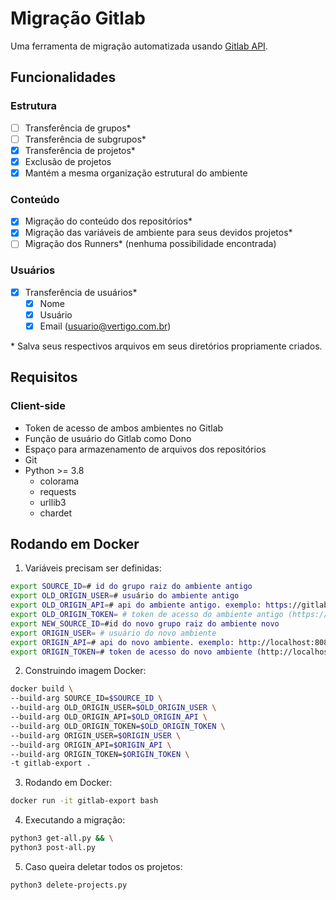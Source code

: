 # Migração Gitlab

Uma ferramenta de migração automatizada usando [Gitlab API](https://docs.gitlab.com/ee/api/).

## Funcionalidades

### Estrutura

- [ ] Transferência de grupos*
- [ ] Transferência de subgrupos*
- [x] Transferência de projetos*
- [x] Exclusão de projetos
- [x] Mantém a mesma organização estrutural do ambiente

### Conteúdo

- [x] Migração do conteúdo dos repositórios*
- [x] Migração das variáveis de ambiente para seus devidos projetos*
- [ ] Migração dos Runners* (nenhuma possibilidade encontrada)

### Usuários

- [x] Transferência de usuários*
  - [x] Nome
  - [x] Usuário
  - [x] Email (usuario@vertigo.com.br)

\* Salva seus respectivos arquivos em seus diretórios propriamente criados.

## Requisitos

### Client-side

- Token de acesso de ambos ambientes no Gitlab
- Função de usuário do Gitlab como Dono
- Espaço para armazenamento de arquivos dos repositórios
- Git
- Python >= 3.8
  - colorama
  - requests
  - urllib3
  - chardet

## Rodando em Docker

1. Variáveis precisam ser definidas:

```bash
export SOURCE_ID=# id do grupo raiz do ambiente antigo
export OLD_ORIGIN_USER=# usuário do ambiente antigo
export OLD_ORIGIN_API=# api do ambiente antigo. exemplo: https://gitlab.com/api/v4/
export OLD_ORIGIN_TOKEN= # token de acesso do ambiente antigo (https://gitlab.com/-/profile/personal_access_tokens)
export NEW_SOURCE_ID=#id do novo grupo raiz do ambiente novo
export ORIGIN_USER= # usuário do novo ambiente
export ORIGIN_API=# api do novo ambiente. exemplo: http://localhost:8080/api/v4/projects
export ORIGIN_TOKEN=# token de acesso do novo ambiente (http://localhost/-/profile/personal_access_tokens)
```

2. Construindo imagem Docker:

```bash
docker build \
--build-arg SOURCE_ID=$SOURCE_ID \
--build-arg OLD_ORIGIN_USER=$OLD_ORIGIN_USER \
--build-arg OLD_ORIGIN_API=$OLD_ORIGIN_API \
--build-arg OLD_ORIGIN_TOKEN=$OLD_ORIGIN_TOKEN \ 
--build-arg ORIGIN_USER=$ORIGIN_USER \ 
--build-arg ORIGIN_API=$ORIGIN_API \
--build-arg ORIGIN_TOKEN=$ORIGIN_TOKEN \
-t gitlab-export .
```

3. Rodando em Docker:

```bash
docker run -it gitlab-export bash
```

4. Executando a migração:

```bash
python3 get-all.py && \
python3 post-all.py
```

5. Caso queira deletar todos os projetos:

```bash
python3 delete-projects.py
```